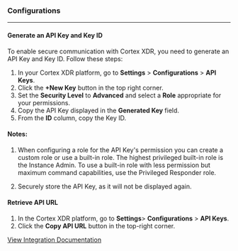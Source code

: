### Configurations

---

#### Generate an API Key and Key ID

To enable secure communication with Cortex XDR, you need to generate an API Key and Key ID. Follow these steps:

1. In your Cortex XDR platform, go to **Settings** > **Configurations** > **API Keys**.
2. Click the **+New Key** button in the top right corner.
3. Set the **Security Level** to **Advanced** and select a **Role** appropriate for your permissions.
4. Copy the API Key displayed in the **Generated Key** field.
5. From the **ID** column, copy the Key ID.


#### Notes:

1. When configuring a role for the API Key's permission you can create a custom role or use a built-in role. The highest privileged built-in role is the Instance Admin. To use a built-in role with less permission but maximum command capabilities, use the Privileged Responder role.

2. Securely store the API Key, as it will not be displayed again.

#### Retrieve API URL

1. In the Cortex XDR platform, go to **Settings**> **Configurations** > **API Keys**.
2. Click the **Copy API URL** button in the top-right corner.

[View Integration Documentation](https://xsoar.pan.dev/docs/reference/integrations/cortex-xdr---ir)